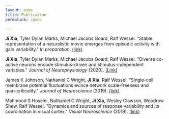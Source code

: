 ```yaml
---
layout: page
title: Publication
permalink: /pub/

---
```

**Ji Xia**, Tyler Dylan Marks, Michael Jacobs Goard, Ralf Wessel. "Stable representation of a naturalistic movie emerges from episodic activity with gain variability." *In preparation*. [(link)](https://abstracts.g-node.org/conference/BC20/abstracts#/uuid/feecff01-04aa-4940-ae10-d64ab5929370)

**Ji Xia**, Tyler Dylan Marks, Michael Jacobs Goard, Ralf Wessel. "Diverse co-active neurons encode stimulus-driven and stimulus-independent variables." *Journal of Neurophysiology* (2020). [(Link)](https://journals.physiology.org/doi/abs/10.1152/jn.00431.2020?casa_token=MO5OvecahU8AAAAA:mya07nSYZ6fJgq26bY6leUwm8Dn7GTopzJqMgQmUL1_aZSQjF2nwbfDcRf0EBSWYxX26pHe6nE0)

James K Johnson, Nathaniel C Wright, **Ji Xia**, Ralf Wessel. "Single-cell membrane potential fluctuations evince network scale-freeness and quasicriticality." *Journal of Neuroscience* (2019). [(link)](https://www.jneurosci.org/content/39/24/4738.abstract)

Mahmood S Hoseini, Nathaniel C Wright, **Ji Xia**, Wesley Clawson, Woodrow Shew, Ralf Wessel. "Dynamics and sources of response variability and its coordination in visual cortex." *Visual Neuroscience* (2019). [(link)](https://www.cambridge.org/core/journals/visual-neuroscience/article/dynamics-and-sources-of-response-variability-and-its-coordination-in-visual-cortex/B02458ED8856CB3DBC17DCB6B0C189B2)